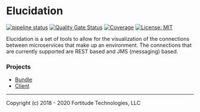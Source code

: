 # Elucidation

[![pipeline status](https://gitlab.com/fortitudetec/elucidation-project/elucidation/badges/master/pipeline.svg)](https://gitlab.com/fortitudetec/elucidation-project/elucidation/-/commits/master)
[![Quality Gate Status](https://sonarcloud.io/api/project_badges/measure?project=com.fortitudetec%3Aelucidation&metric=alert_status)](https://sonarcloud.io/dashboard?id=com.fortitudetec%3Aelucidation)
[![Coverage](https://sonarcloud.io/api/project_badges/measure?project=com.fortitudetec%3Aelucidation&metric=coverage)](https://sonarcloud.io/dashboard?id=com.fortitudetec%3Aelucidation)
[![License: MIT](https://img.shields.io/badge/License-MIT-blue.svg)](https://opensource.org/licenses/MIT)

Elucidation is a set of tools to allow for the visualization of the connections between microservices that make up an 
environment.  The connections that are currently supported are REST based and JMS (messaging) based.
### Projects
* [Bundle](elucidation-bundle/README.md)
* [Client](elucidation-client/README.md)

---
Copyright (c) 2018 - 2020 Fortitude Technologies, LLC

